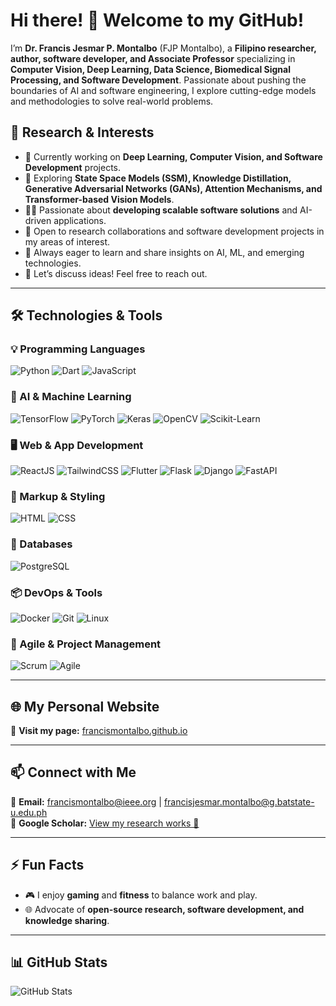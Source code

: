 # Hi there! 👋 Welcome to my GitHub!

I’m **Dr. Francis Jesmar P. Montalbo** (FJP Montalbo), a **Filipino researcher, author, software developer, and Associate Professor** specializing in **Computer Vision, Deep Learning, Data Science, Biomedical Signal Processing, and Software Development**. Passionate about pushing the boundaries of AI and software engineering, I explore cutting-edge models and methodologies to solve real-world problems.

## 🚀 Research & Interests  
- 🔭 Currently working on **Deep Learning, Computer Vision, and Software Development** projects.  
- 🌱 Exploring **State Space Models (SSM), Knowledge Distillation, Generative Adversarial Networks (GANs), Attention Mechanisms, and Transformer-based Vision Models**.  
- 👨‍💻 Passionate about **developing scalable software solutions** and AI-driven applications.  
- 👯 Open to research collaborations and software development projects in my areas of interest.  
- 🤔 Always eager to learn and share insights on AI, ML, and emerging technologies.  
- 💬 Let’s discuss ideas! Feel free to reach out.  

---

## 🛠️ Technologies & Tools  

### **💡 Programming Languages**
![Python](https://img.shields.io/badge/Python-3776AB?style=for-the-badge&logo=python&logoColor=white)
![Dart](https://img.shields.io/badge/Dart-0175C2?style=for-the-badge&logo=dart&logoColor=white)
![JavaScript](https://img.shields.io/badge/JavaScript-F7DF1E?style=for-the-badge&logo=javascript&logoColor=black)

### **🧠 AI & Machine Learning**
![TensorFlow](https://img.shields.io/badge/TensorFlow-FF6F00?style=for-the-badge&logo=tensorflow&logoColor=white)
![PyTorch](https://img.shields.io/badge/PyTorch-EE4C2C?style=for-the-badge&logo=pytorch&logoColor=white)
![Keras](https://img.shields.io/badge/Keras-D00000?style=for-the-badge&logo=keras&logoColor=white)
![OpenCV](https://img.shields.io/badge/OpenCV-5C3EE8?style=for-the-badge&logo=opencv&logoColor=white)
![Scikit-Learn](https://img.shields.io/badge/Scikit--Learn-F7931E?style=for-the-badge&logo=scikit-learn&logoColor=white)

### **🖥️ Web & App Development**
![ReactJS](https://img.shields.io/badge/ReactJS-61DAFB?style=for-the-badge&logo=react&logoColor=black)
![TailwindCSS](https://img.shields.io/badge/TailwindCSS-06B6D4?style=for-the-badge&logo=tailwindcss&logoColor=white)
![Flutter](https://img.shields.io/badge/Flutter-02569B?style=for-the-badge&logo=flutter&logoColor=white)
![Flask](https://img.shields.io/badge/Flask-000000?style=for-the-badge&logo=flask&logoColor=white)
![Django](https://img.shields.io/badge/Django-092E20?style=for-the-badge&logo=django&logoColor=white)
![FastAPI](https://img.shields.io/badge/FastAPI-009688?style=for-the-badge&logo=fastapi&logoColor=white)

### **🎨 Markup & Styling**
![HTML](https://img.shields.io/badge/HTML5-E34F26?style=for-the-badge&logo=html5&logoColor=white)
![CSS](https://img.shields.io/badge/CSS3-1572B6?style=for-the-badge&logo=css3&logoColor=white)

### **💾 Databases**
![PostgreSQL](https://img.shields.io/badge/PostgreSQL-4169E1?style=for-the-badge&logo=postgresql&logoColor=white)

### **📦 DevOps & Tools**
![Docker](https://img.shields.io/badge/Docker-2496ED?style=for-the-badge&logo=docker&logoColor=white)
![Git](https://img.shields.io/badge/Git-F05032?style=for-the-badge&logo=git&logoColor=white)
![Linux](https://img.shields.io/badge/Linux-FCC624?style=for-the-badge&logo=linux&logoColor=black)

### **🚀 Agile & Project Management**
![Scrum](https://img.shields.io/badge/Scrum-6DB33F?style=for-the-badge&logo=scrumalliance&logoColor=white)
![Agile](https://img.shields.io/badge/Agile-0052CC?style=for-the-badge&logo=jira&logoColor=white)

---

## 🌐 My Personal Website  
🔗 **Visit my page:** [francismontalbo.github.io](https://francismontalbo.github.io/)

---

## 📫 Connect with Me  
📩 **Email:** [francismontalbo@ieee.org](mailto:francismontalbo@ieee.org) | [francisjesmar.montalbo@g.batstate-u.edu.ph](mailto:francisjesmar.montalbo@g.batstate-u.edu.ph)  
📖 **Google Scholar:** [View my research works 🚀](https://scholar.google.com/citations?user=PV8dJDkAAAAJ&hl=en&oi=ao)  

---

## ⚡ Fun Facts  
- 🎮 I enjoy **gaming** and **fitness** to balance work and play.  
- 🌐 Advocate of **open-source research, software development, and knowledge sharing**.  

---

## 📊 GitHub Stats  
![GitHub Stats](https://github-readme-stats.vercel.app/api?username=francismontalbo&show_icons=true&theme=onedark)
